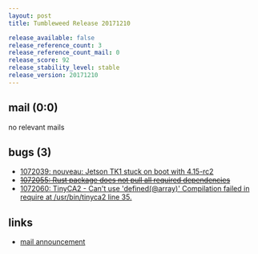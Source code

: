 ```yaml
---
layout: post
title: Tumbleweed Release 20171210

release_available: false
release_reference_count: 3
release_reference_count_mail: 0
release_score: 92
release_stability_level: stable
release_version: 20171210
---
```


## mail (0:0)

no relevant mails

## bugs (3)

<!--more-->

- [1072039: nouveau: Jetson TK1 stuck on boot with 4.15-rc2](https://bugzilla.opensuse.org/show_bug.cgi?id=1072039)
- ~~[1072055: Rust package does not pull all required dependencies](https://bugzilla.opensuse.org/show_bug.cgi?id=1072055)~~
- [1072060: TinyCA2 - Can't use 'defined(@array)'  Compilation failed in require at /usr/bin/tinyca2 line 35.](https://bugzilla.opensuse.org/show_bug.cgi?id=1072060)



## links

- [mail announcement](https://lists.opensuse.org/opensuse-factory/2017-12/msg00214.html)

